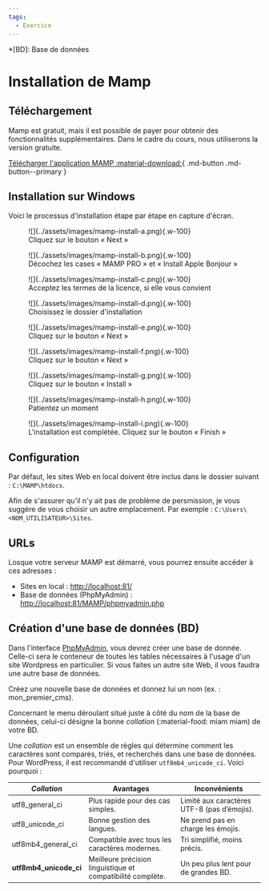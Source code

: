 ```yaml
---
tags:
  - Exercice
---
```


*[BD]: Base de données

# Installation de Mamp

## Téléchargement

Mamp est gratuit, mais il est possible de payer pour obtenir des fonctionnalités supplémentaires. Dans le cadre du cours, nous utiliserons la version gratuite.

[Télécharger l'application MAMP :material-download:](https://www.mamp.info/en/downloads/){ .md-button .md-button--primary }

## Installation sur Windows

Voici le processus d'installation étape par étape en capture d'écran.

<figure markdown>
  ![](../assets/images/mamp-install-a.png){.w-100}
  <figcaption>Cliquez sur le bouton « Next »</figcaption>
</figure>

<figure markdown>
  ![](../assets/images/mamp-install-b.png){.w-100}
  <figcaption>Décochez les cases « MAMP PRO » et « Install Apple Bonjour »</figcaption>
</figure>

<figure markdown>
  ![](../assets/images/mamp-install-c.png){.w-100}
  <figcaption>Acceptez les termes de la licence, si elle vous convient</figcaption>
</figure>

<figure markdown>
  ![](../assets/images/mamp-install-d.png){.w-100}
  <figcaption>Choisissez le dossier d'installation</figcaption>
</figure>

<figure markdown>
  ![](../assets/images/mamp-install-e.png){.w-100}
  <figcaption>Cliquez sur le bouton « Next »</figcaption>
</figure>

<figure markdown>
  ![](../assets/images/mamp-install-f.png){.w-100}
  <figcaption>Cliquez sur le bouton « Next »</figcaption>
</figure>

<figure markdown>
  ![](../assets/images/mamp-install-g.png){.w-100}
  <figcaption>Cliquez sur le bouton « Install »</figcaption>
</figure>

<figure markdown>
  ![](../assets/images/mamp-install-h.png){.w-100}
  <figcaption>Patientez un moment</figcaption>
</figure>

<figure markdown>
  ![](../assets/images/mamp-install-i.png){.w-100}
  <figcaption>L'installation est complétée. Cliquez sur le bouton « Finish »</figcaption>
</figure>

## Configuration

Par défaut, les sites Web en local doivent être inclus dans le dossier suivant : `C:\MAMP\htdocs`.

Afin de s'assurer qu'il n'y ait pas de problème de persmission, je vous suggère de vous choisir un autre emplacement. Par exemple : `C:\Users\<NOM_UTILISATEUR>\Sites`.

## URLs

Losque votre serveur MAMP est démarré, vous pourrez ensuite accéder à ces adresses :

* Sites en local : <http://localhost:81/>
* Base de données (PhpMyAdmin) : <http://localhost:81/MAMP/phpmyadmin.php>

## Création d'une base de données (BD)

Dans l'interface [PhpMyAdmin](http://localhost:81/MAMP/phpmyadmin.php), vous devrez créer une base de donnée. Celle-ci sera le conteneur de toutes les tables nécessaires à l'usage d'un site Wordpress en particulier. Si vous faites un autre site Web, il vous faudra une autre base de données.

Créez une nouvelle base de données et donnez lui un nom (ex. : mon_premier_cms).

Concernant le menu déroulant situé juste à côté du nom de la base de données, celui-ci désigne la bonne *collation* (:material-food: miam miam) de votre BD.

Une *collation* est un ensemble de règles qui détermine comment les caractères sont comparés, triés, et recherchés dans une base de données. Pour WordPress, il est recommandé d'utiliser `utf8mb4_unicode_ci`. Voici pourquoi :

| *Collation*            | Avantages                                                   | Inconvénients                               |
| ---------------------- | ----------------------------------------------------------- | ------------------------------------------- |
| utf8_general_ci        | Plus rapide pour des cas simples.                           | Limité aux caractères UTF-8 (pas d’émojis). |
| utf8_unicode_ci        | Bonne gestion des langues.                                  | Ne prend pas en charge les émojis.          |
| utf8mb4_general_ci     | Compatible avec tous les caractères modernes.               | Tri simplifié, moins précis.                |
| **utf8mb4_unicode_ci** | Meilleure précision linguistique et compatibilité complète. | Un peu plus lent pour de grandes BD.        |